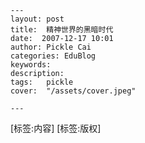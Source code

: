 
    ---
    layout: post  
    title:  精神世界的黑暗时代  
    date:  2007-12-17 10:01  
    author: Pickle Cai  
    categories: EduBlog  
    keywords: 
    description:   
    tags:	pickle   
    cover:  "/assets/cover.jpeg"  

    ---  
    
[标签:内容]
 [标签:版权]

